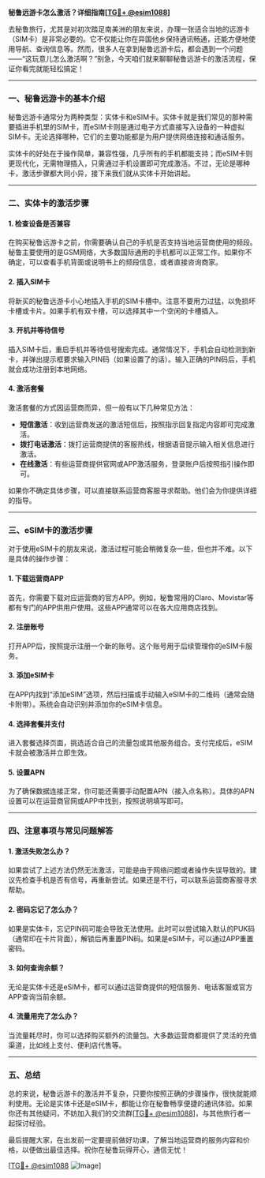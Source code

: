 **秘鲁远游卡怎么激活？详细指南[[TG💪+ @esim1088](https://t.me/s/esim1088)]**

去秘鲁旅行，尤其是对初次踏足南美洲的朋友来说，办理一张适合当地的远游卡（SIM卡）是非常必要的。它不仅能让你在异国他乡保持通讯畅通，还能方便地使用导航、查询信息等。然而，很多人在拿到秘鲁远游卡后，都会遇到一个问题——“这玩意儿怎么激活啊？”别急，今天咱们就来聊聊秘鲁远游卡的激活流程，保证你看完就能轻松搞定！

---

### 一、秘鲁远游卡的基本介绍

秘鲁远游卡通常分为两种类型：实体卡和eSIM卡。实体卡就是我们常见的那种需要插进手机里的SIM卡，而eSIM卡则是通过电子方式直接写入设备的一种虚拟SIM卡。无论选择哪种，它们的主要功能都是为用户提供网络连接和通话服务。

实体卡的好处在于操作简单，兼容性强，几乎所有的手机都能支持；而eSIM卡则更现代化，无需物理插入，只需通过手机设置即可完成激活。不过，无论是哪种卡，激活步骤都大同小异，接下来我们就从实体卡开始讲起。

---

### 二、实体卡的激活步骤

#### 1. **检查设备是否兼容**
在购买秘鲁远游卡之前，你需要确认自己的手机是否支持当地运营商使用的频段。秘鲁主要使用的是GSM网络，大多数国际通用的手机都可以正常工作。如果你不确定，可以查看手机背面或说明书上的频段信息，或者直接咨询商家。

#### 2. **插入SIM卡**
将新买的秘鲁远游卡小心地插入手机的SIM卡槽中。注意不要用力过猛，以免损坏卡槽或卡片。如果手机有双卡槽，可以选择其中一个空闲的卡槽插入。

#### 3. **开机并等待信号**
插入SIM卡后，重启手机并等待信号搜索完成。通常情况下，手机会自动检测到新卡，并弹出提示框要求输入PIN码（如果设置了的话）。输入正确的PIN码后，手机就会成功注册到本地网络。

#### 4. **激活套餐**
激活套餐的方式因运营商而异，但一般有以下几种常见方法：

- **短信激活**：收到运营商发送的激活短信后，按照指示回复指定内容即可完成激活。
- **拨打电话激活**：拨打运营商提供的客服热线，根据语音提示输入相关信息进行激活。
- **在线激活**：有些运营商提供官网或APP激活服务，登录账户后按照指引操作即可。

如果你不确定具体步骤，可以直接联系运营商客服寻求帮助。他们会为你提供详细的指导。

---

### 三、eSIM卡的激活步骤

对于使用eSIM卡的朋友来说，激活过程可能会稍微复杂一些，但也并不难。以下是具体的操作步骤：

#### 1. **下载运营商APP**
首先，你需要下载对应运营商的官方APP。例如，秘鲁常用的Claro、Movistar等都有专门的APP供用户使用。这些APP通常可以在各大应用商店找到。

#### 2. **注册账号**
打开APP后，按照提示注册一个新的账号。这个账号用于后续管理你的eSIM卡服务。

#### 3. **添加eSIM卡**
在APP内找到“添加eSIM”选项，然后扫描或手动输入eSIM卡的二维码（通常会随卡附带）。系统会自动识别并添加你的eSIM卡信息。

#### 4. **选择套餐并支付**
进入套餐选择页面，挑选适合自己的流量包或其他服务组合。支付完成后，eSIM卡就会被激活并立即生效。

#### 5. **设置APN**
为了确保数据连接正常，你可能还需要手动配置APN（接入点名称）。具体的APN设置可以在运营商官网或APP中找到，按照说明填写即可。

---

### 四、注意事项与常见问题解答

#### 1. **激活失败怎么办？**
如果尝试了上述方法仍然无法激活，可能是由于网络问题或者操作失误导致的。建议先检查手机是否有信号，再重新尝试。如果还是不行，可以联系运营商客服寻求帮助。

#### 2. **密码忘记了怎么办？**
如果是实体卡，忘记PIN码可能会导致无法使用。此时可以尝试输入默认的PUK码（通常印在卡片背面），解锁后再重置PIN码。如果是eSIM卡，可以通过APP重置密码。

#### 3. **如何查询余额？**
无论是实体卡还是eSIM卡，都可以通过运营商提供的短信服务、电话客服或官方APP查询当前余额。

#### 4. **流量用完了怎么办？**
当流量耗尽时，你可以选择购买额外的流量包。大多数运营商都提供了灵活的充值渠道，比如线上支付、便利店代售等。

---

### 五、总结

总的来说，秘鲁远游卡的激活并不复杂，只要你按照正确的步骤操作，很快就能顺利使用。无论是实体卡还是eSIM卡，都能让你在秘鲁畅享便捷的通讯体验。如果你还有其他疑问，不妨加入我们的交流群[[TG💪+ @esim1088](https://t.me/s/esim1088)]，与其他旅行者一起探讨经验。

最后提醒大家，在出发前一定要提前做好功课，了解当地运营商的服务内容和价格，以便做出最佳选择。祝你在秘鲁玩得开心，通信无忧！

[[TG💪+ @esim1088](https://t.me/s/esim1088) ![Image](https://i.postimg.cc/4NQfJmqS/Snipaste-2025-05-13-00-14-12.png)]
